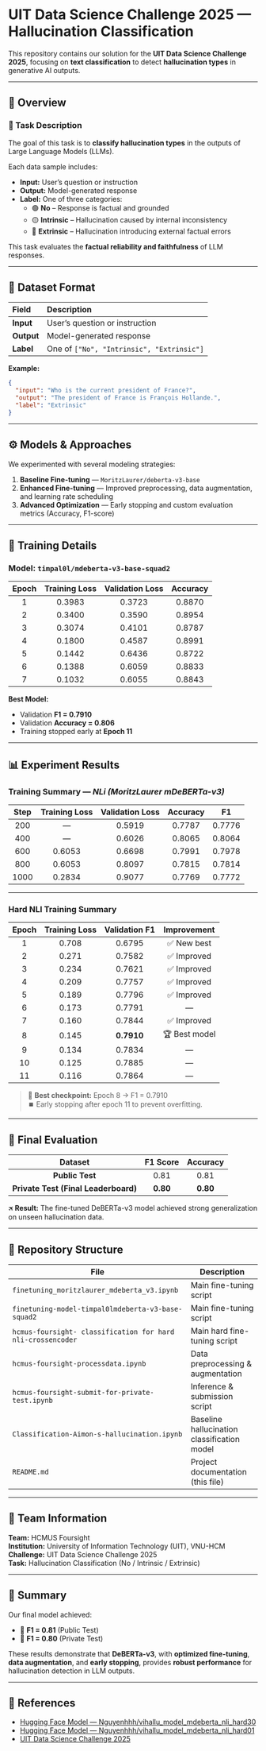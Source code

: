 # UIT Data Science Challenge 2025 — Hallucination Classification

This repository contains our solution for the **UIT Data Science Challenge 2025**, focusing on **text classification** to detect **hallucination types** in generative AI outputs.

---

## 📘 Overview

### 🧩 Task Description
The goal of this task is to **classify hallucination types** in the outputs of Large Language Models (LLMs).  

Each data sample includes:
- **Input:** User’s question or instruction  
- **Output:** Model-generated response  
- **Label:** One of three categories:
  - 🟢 **No** – Response is factual and grounded  
  - 🟡 **Intrinsic** – Hallucination caused by internal inconsistency  
  - 🔴 **Extrinsic** – Hallucination introducing external factual errors  

This task evaluates the **factual reliability and faithfulness** of LLM responses.

---

## 🧩 Dataset Format

| Field | Description |
|:------|:-------------|
| **Input** | User’s question or instruction |
| **Output** | Model-generated response |
| **Label** | One of `["No", "Intrinsic", "Extrinsic"]` |

**Example:**
```json
{
  "input": "Who is the current president of France?",
  "output": "The president of France is François Hollande.",
  "label": "Extrinsic"
}
```

---

## ⚙️ Models & Approaches

We experimented with several modeling strategies:

1. **Baseline Fine-tuning** — `MoritzLaurer/deberta-v3-base`  
2. **Enhanced Fine-tuning** — Improved preprocessing, data augmentation, and learning rate scheduling  
3. **Advanced Optimization** — Early stopping and custom evaluation metrics (Accuracy, F1-score)

---

## 🧠 Training Details

### Model: `timpal0l/mdeberta-v3-base-squad2`

| Epoch | Training Loss | Validation Loss | Accuracy |
|:------:|:--------------:|:----------------:|:---------:|
| 1 | 0.3983 | 0.3723 | 0.8870 |
| 2 | 0.3400 | 0.3590 | 0.8954 |
| 3 | 0.3074 | 0.4101 | 0.8787 |
| 4 | 0.1800 | 0.4587 | 0.8991 |
| 5 | 0.1442 | 0.6436 | 0.8722 |
| 6 | 0.1388 | 0.6059 | 0.8833 |
| 7 | 0.1032 | 0.6055 | 0.8843 |

**Best Model:**
- Validation **F1 = 0.7910**
- Validation **Accuracy = 0.806**
- Training stopped early at **Epoch 11**

---

## 📊 Experiment Results

### Training Summary — *NLi (MoritzLaurer mDeBERTa-v3)*

| Step | Training Loss | Validation Loss | Accuracy | F1 |
|:----:|:--------------:|:----------------:|:---------:|:--:|
| 200 | — | 0.5919 | 0.7787 | 0.7776 |
| 400 | — | 0.6026 | 0.8065 | 0.8064 |
| 600 | 0.6053 | 0.6698 | 0.7991 | 0.7978 |
| 800 | 0.6053 | 0.8097 | 0.7815 | 0.7814 |
| 1000 | 0.2834 | 0.9077 | 0.7769 | 0.7772 |

---

### Hard NLI Training Summary

| Epoch | Training Loss | Validation F1 | Improvement |
|:------:|:--------------:|:--------------:|:-------------:|
| 1 | 0.708 | 0.6795 | ✅ New best |
| 2 | 0.271 | 0.7582 | ✅ Improved |
| 3 | 0.234 | 0.7621 | ✅ Improved |
| 4 | 0.209 | 0.7757 | ✅ Improved |
| 5 | 0.189 | 0.7796 | ✅ Improved |
| 6 | 0.173 | 0.7791 | — |
| 7 | 0.160 | 0.7844 | ✅ Improved |
| 8 | 0.145 | **0.7910** | 🏆 Best model |
| 9 | 0.134 | 0.7834 | — |
| 10 | 0.125 | 0.7885 | — |
| 11 | 0.116 | 0.7864 | — |

> 🧩 **Best checkpoint:** Epoch 8 → F1 = 0.7910  
> ⏹️ Early stopping after epoch 11 to prevent overfitting.

---

## 🚀 Final Evaluation

| Dataset | F1 Score | Accuracy |
|:---------:|:----------:|:-----------:|
| **Public Test** | 0.81 | 0.81 |
| **Private Test (Final Leaderboard)** | **0.80** | **0.80** |

🛪️ **Result:** The fine-tuned DeBERTa-v3 model achieved strong generalization on unseen hallucination data.

---

## 📂 Repository Structure

| File | Description |
|------|--------------|
| `finetuning_moritzlaurer_mdeberta_v3.ipynb` | Main fine-tuning script |
| `finetuning-model-timpal0lmdeberta-v3-base-squad2` | Main fine-tuning script |
| `hcmus-foursight- classification for hard nli-crossencoder` | Main hard fine-tuning script |
| `hcmus-foursight-processdata.ipynb` | Data preprocessing & augmentation |
| `hcmus-foursight-submit-for-private-test.ipynb` | Inference & submission script |
| `Classification-Aimon-s-hallucination.ipynb` | Baseline hallucination classification model |
| `README.md` | Project documentation (this file) |

---

## 👥 Team Information

**Team:** HCMUS Foursight  
**Institution:** University of Information Technology (UIT), VNU-HCM  
**Challenge:** UIT Data Science Challenge 2025  
**Task:** Hallucination Classification (No / Intrinsic / Extrinsic)

---

## 🏁 Summary

Our final model achieved:
- 🥇 **F1 = 0.81** (Public Test)
- 🥈 **F1 = 0.80** (Private Test)

These results demonstrate that **DeBERTa-v3**, with **optimized fine-tuning**, **data augmentation**, and **early stopping**, provides **robust performance** for hallucination detection in LLM outputs.

---

## 🔗 References

- [Hugging Face Model — Nguyenhhh/vihallu_model_mdeberta_nli_hard30](https://huggingface.co/Nguyenhhh/vihallu_model_mdeberta_nli_hard30)  
- [Hugging Face Model — Nguyenhhh/vihallu_model_mdeberta_nli_hard01](https://huggingface.co/Nguyenhhh/vihallu_model_mdeberta_nli_hard01)
- [UIT Data Science Challenge 2025](https://github.com/nguyeudinhhaduong/UIT-Data-Science-Challenge-2025)

